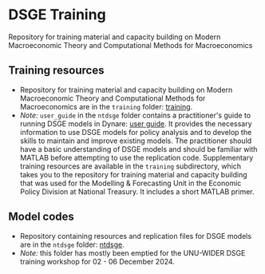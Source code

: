 # DSGE Training
 Repository for training material and capacity building on Modern Macroeconomic Theory and Computational Methods for Macroeconomics

## Training resources
- Repository for training material and capacity building on Modern Macroeconomic Theory and Computational Methods for Macroeconomics are in the `training` folder: [training](https://github.com/hollander03/dsge-training/tree/main/training).
- *Note:* `user_guide` in the `ntdsge` folder contains a practitioner's guide to running DSGE models in Dynare: [user guide](https://github.com/hollander03/dsge-training/tree/main/ntdsge/0.user_guide). It provides the necessary information to use DSGE models for policy analysis and to develop the skills to maintain and improve existing models. The practitioner should have a basic understanding of DSGE models and should be familiar with MATLAB before attempting to use the replication code. Supplementary training resources are available in the `training` subdirectory, which takes you to the repository for training material and capacity building that was used for the Modelling & Forecasting Unit in the Economic Policy Division at National Treasury. It includes a short MATLAB primer.

## Model codes
- Repository containing resources and replication files for DSGE models are in the `ntdsge` folder: [ntdsge](https://github.com/hollander03/dsge-training/tree/main/ntdsge).
- *Note:* this folder has mostly been emptied for the UNU-WIDER DSGE training workshop for 02 - 06 December 2024.
